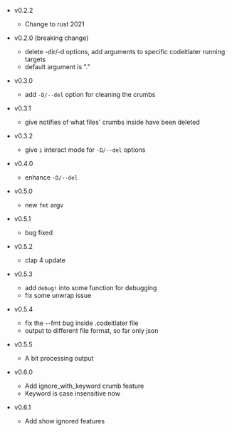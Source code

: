 + v0.2.2
  + Change to rust 2021

+ v0.2.0 (breaking change)
  + delete -dir/-d options, add arguments to specific codeitlater running targets
  + default argument is "."

+ v0.3.0
  + add `-D/--del` option for cleaning the crumbs

+ v0.3.1
  + give notifies of what files' crumbs inside have been deleted

+ v0.3.2
  + give `i` interact mode for `-D/--del` options

+ v0.4.0
  + enhance `-D/--del`

+ v0.5.0
  + new `fmt` argv

+ v0.5.1
  + bug fixed

+ v0.5.2
  + clap 4 update
  
+ v0.5.3
  + add `debug!` into some function for debugging
  + fix some unwrap issue

+ v0.5.4
  + fix the --fmt bug inside .codeitlater file
  + output to different file format, so far only json

+ v0.5.5
  + A bit processing output

+ v0.6.0
  + Add ignore\_with\_keyword crumb feature
  + Keyword is case insensitive now

+ v0.6.1
  + Add show ignored features
